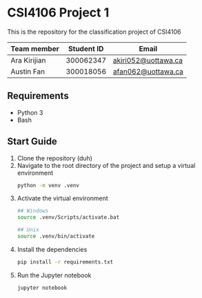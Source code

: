 # CSI4106 Project 1
This is the repository for the classification project of CSI4106

| Team member | Student ID | Email |
| --- | --- | --- |
| Ara Kirijian | 300062347 | akiri052@uottawa.ca |
| Austin Fan | 300018056 | afan062@uottawa.ca |

## Requirements
- Python 3
- Bash

## Start Guide
1. Clone the repository (duh)
2. Navigate to the root directory of the project and setup a virtual environment 
    ```bash
    python -m venv .venv
    ```
3. Activate the virtual environment 
    ```bash
    ## Windows
    source .venv/Scripts/activate.bat
    
    ## Unix
    source .venv/bin/activate
    ```
4. Install the dependencies 
    ```bash
    pip install -r requirements.txt
    ```
5. Run the Jupyter notebook 
    ```bash 
    jupyter notebook
    ```
    
